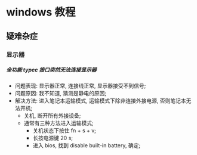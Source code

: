 # windows 教程

## 疑难杂症

### 显示器

##### 全功能 typec 接口突然无法连接显示器

- 问题表现: 显示器正常, 连接线正常, 显示器接受不到信号;
- 问题原因: 我不知道, 猜测是静电的原因;
- 解决方法: 进入笔记本运输模式, 运输模式下除非连接外接电源, 否则笔记本无法开机;
  - 关机, 断开所有外接设备;
  - 通常有三种方法进入运输模式;
    - 关机状态下按住 fn + s + v;
    - 长按电源键 20 s;
    - 进入 bios, 找到 disable built-in battery, 确定;
